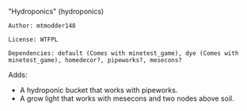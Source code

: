 "Hydroponics" (hydroponics)

	Author: mtmodder148

	License: WTFPL

	Dependencies: default (Comes with minetest_game), dye (Comes with minetest_game), homedecor?, pipeworks?, mesecons?

Adds:
 - A hydroponic bucket that works with pipeworks.
 - A grow light that works with mesecons and two nodes above soil.
